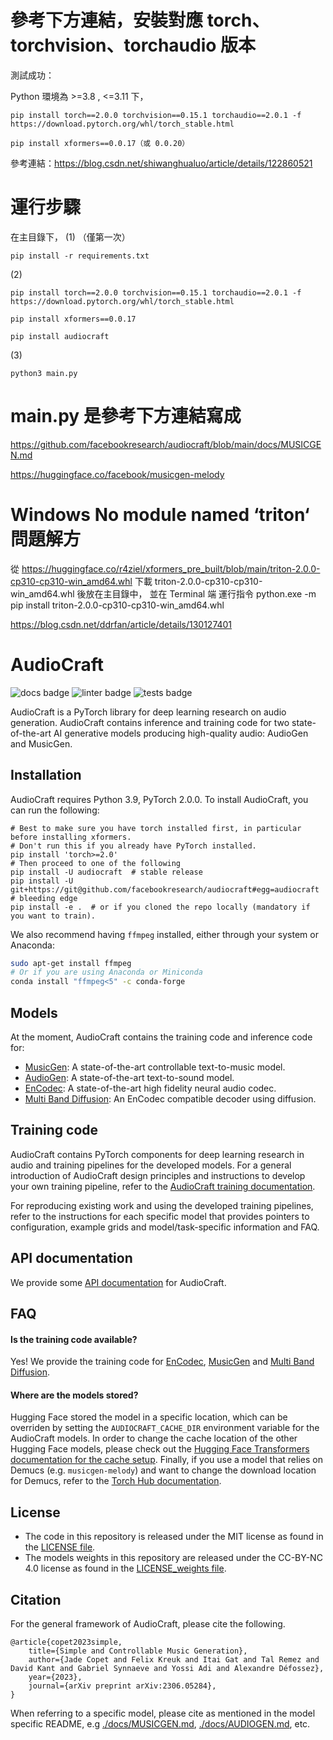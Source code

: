 # 參考下方連結，安裝對應 torch、torchvision、torchaudio 版本
測試成功：

Python 環境為 >=3.8 , <=3.11 下，

    pip install torch==2.0.0 torchvision==0.15.1 torchaudio==2.0.1 -f https://download.pytorch.org/whl/torch_stable.html
    
    pip install xformers==0.0.17（或 0.0.20）

參考連結：https://blog.csdn.net/shiwanghualuo/article/details/122860521

# 運行步驟
在主目錄下，
(1) （僅第一次）

    pip install -r requirements.txt

(2) 
    
    pip install torch==2.0.0 torchvision==0.15.1 torchaudio==2.0.1 -f https://download.pytorch.org/whl/torch_stable.html

    pip install xformers==0.0.17

    pip install audiocraft

(3) 

    python3 main.py

# main.py 是參考下方連結寫成
https://github.com/facebookresearch/audiocraft/blob/main/docs/MUSICGEN.md

https://huggingface.co/facebook/musicgen-melody

# Windows No module named ‘triton‘ 問題解方
從 https://huggingface.co/r4ziel/xformers_pre_built/blob/main/triton-2.0.0-cp310-cp310-win_amd64.whl
下載 triton-2.0.0-cp310-cp310-win_amd64.whl 後放在主目錄中，
並在 Terminal 端 運行指令 python.exe -m pip install triton-2.0.0-cp310-cp310-win_amd64.whl

https://blog.csdn.net/ddrfan/article/details/130127401

# AudioCraft
![docs badge](https://github.com/facebookresearch/audiocraft/workflows/audiocraft_docs/badge.svg)
![linter badge](https://github.com/facebookresearch/audiocraft/workflows/audiocraft_linter/badge.svg)
![tests badge](https://github.com/facebookresearch/audiocraft/workflows/audiocraft_tests/badge.svg)

AudioCraft is a PyTorch library for deep learning research on audio generation. AudioCraft contains inference and training code
for two state-of-the-art AI generative models producing high-quality audio: AudioGen and MusicGen.


## Installation
AudioCraft requires Python 3.9, PyTorch 2.0.0. To install AudioCraft, you can run the following:

```shell
# Best to make sure you have torch installed first, in particular before installing xformers.
# Don't run this if you already have PyTorch installed.
pip install 'torch>=2.0'
# Then proceed to one of the following
pip install -U audiocraft  # stable release
pip install -U git+https://git@github.com/facebookresearch/audiocraft#egg=audiocraft  # bleeding edge
pip install -e .  # or if you cloned the repo locally (mandatory if you want to train).
```

We also recommend having `ffmpeg` installed, either through your system or Anaconda:
```bash
sudo apt-get install ffmpeg
# Or if you are using Anaconda or Miniconda
conda install "ffmpeg<5" -c conda-forge
```

## Models

At the moment, AudioCraft contains the training code and inference code for:
* [MusicGen](./docs/MUSICGEN.md): A state-of-the-art controllable text-to-music model.
* [AudioGen](./docs/AUDIOGEN.md): A state-of-the-art text-to-sound model.
* [EnCodec](./docs/ENCODEC.md): A state-of-the-art high fidelity neural audio codec.
* [Multi Band Diffusion](./docs/MBD.md): An EnCodec compatible decoder using diffusion.

## Training code

AudioCraft contains PyTorch components for deep learning research in audio and training pipelines for the developed models.
For a general introduction of AudioCraft design principles and instructions to develop your own training pipeline, refer to
the [AudioCraft training documentation](./docs/TRAINING.md).

For reproducing existing work and using the developed training pipelines, refer to the instructions for each specific model
that provides pointers to configuration, example grids and model/task-specific information and FAQ.


## API documentation

We provide some [API documentation](https://facebookresearch.github.io/audiocraft/api_docs/audiocraft/index.html) for AudioCraft.


## FAQ

#### Is the training code available?

Yes! We provide the training code for [EnCodec](./docs/ENCODEC.md), [MusicGen](./docs/MUSICGEN.md) and [Multi Band Diffusion](./docs/MBD.md).

#### Where are the models stored?

Hugging Face stored the model in a specific location, which can be overriden by setting the `AUDIOCRAFT_CACHE_DIR` environment variable for the AudioCraft models.
In order to change the cache location of the other Hugging Face models, please check out the [Hugging Face Transformers documentation for the cache setup](https://huggingface.co/docs/transformers/installation#cache-setup).
Finally, if you use a model that relies on Demucs (e.g. `musicgen-melody`) and want to change the download location for Demucs, refer to the [Torch Hub documentation](https://pytorch.org/docs/stable/hub.html#where-are-my-downloaded-models-saved).


## License
* The code in this repository is released under the MIT license as found in the [LICENSE file](LICENSE).
* The models weights in this repository are released under the CC-BY-NC 4.0 license as found in the [LICENSE_weights file](LICENSE_weights).


## Citation

For the general framework of AudioCraft, please cite the following.
```
@article{copet2023simple,
    title={Simple and Controllable Music Generation},
    author={Jade Copet and Felix Kreuk and Itai Gat and Tal Remez and David Kant and Gabriel Synnaeve and Yossi Adi and Alexandre Défossez},
    year={2023},
    journal={arXiv preprint arXiv:2306.05284},
}
```

When referring to a specific model, please cite as mentioned in the model specific README, e.g
[./docs/MUSICGEN.md](./docs/MUSICGEN.md), [./docs/AUDIOGEN.md](./docs/AUDIOGEN.md), etc.
